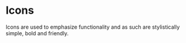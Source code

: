 # Icons

Icons are used to emphasize functionality and as such are stylistically simple, bold and friendly.
